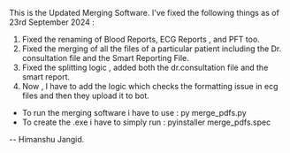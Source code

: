 This is the Updated Merging Software. 
I've fixed the following things as of 23rd September 2024 :
1. Fixed the renaming of Blood Reports, ECG Reports , and PFT too.
2. Fixed the merging of all the files of a particular patient including the Dr. consultation file and the Smart Reporting File.
3. Fixed the splitting logic , added both the dr.consultation file and the smart report.
4. Now , I have to add the logic which checks the formatting issue in ecg files and then they upload it to bot.

* To run the merging software i have to use : py merge_pdfs.py
* To create the .exe i have to simply run : pyinstaller merge_pdfs.spec


-- Himanshu Jangid.